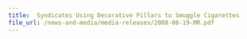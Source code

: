 ```yaml
---
title: 	Syndicates Using Decorative Pillars to Smuggle Cigarettes
file_url: /news-and-media/media-releases/2008-08-19-MR.pdf
---
```

